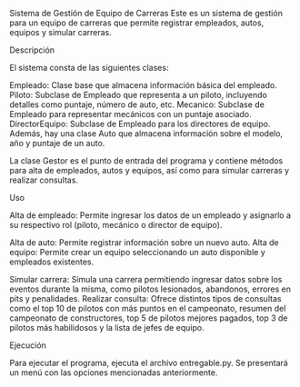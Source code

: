 Sistema de Gestión de Equipo de Carreras
Este es un sistema de gestión para un equipo de carreras que permite registrar empleados, autos, equipos y simular carreras.

Descripción

El sistema consta de las siguientes clases:

Empleado: Clase base que almacena información básica del empleado.
Piloto: Subclase de Empleado que representa a un piloto, incluyendo detalles como puntaje, número de auto, etc.
Mecanico: Subclase de Empleado para representar mecánicos con un puntaje asociado.
DirectorEquipo: Subclase de Empleado para los directores de equipo.
Además, hay una clase Auto que almacena información sobre el modelo, año y puntaje de un auto.

La clase Gestor es el punto de entrada del programa y contiene métodos para alta de empleados, autos y equipos, así como para simular carreras y realizar consultas.

Uso

Alta de empleado: Permite ingresar los datos de un empleado y asignarlo a su respectivo rol (piloto, mecánico o director de equipo).

Alta de auto: Permite registrar información sobre un nuevo auto.
Alta de equipo: Permite crear un equipo seleccionando un auto disponible y empleados existentes.

Simular carrera: Simula una carrera permitiendo ingresar datos sobre los eventos durante la misma, como pilotos lesionados, abandonos, errores en pits y penalidades.
Realizar consulta: Ofrece distintos tipos de consultas como el top 10 de pilotos con más puntos en el campeonato, resumen del campeonato de constructores, top 5 de pilotos mejores pagados, top 3 de pilotos más habilidosos y la lista de jefes de equipo.

Ejecución

Para ejecutar el programa, ejecuta el archivo entregable.py. Se presentará un menú con las opciones mencionadas anteriormente.










